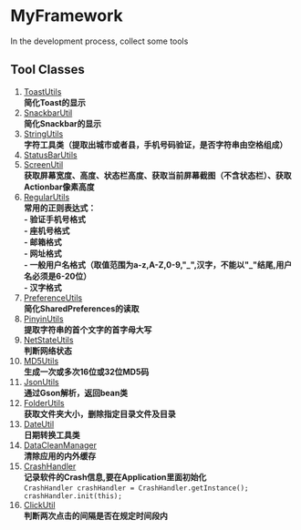 # MyFramework
In the development process, collect some tools


## Tool Classes

1. [ToastUtils ](https://github.com/BisonQin/MyFramework/blob/master/app/src/main/java/cn/bisondev/myframework/utils/ToastUtils.java "ToastUtils")
<br>**简化Toast的显示**
2. [SnackbarUtil ](https://github.com/BisonQin/MyFramework/blob/master/app/src/main/java/cn/bisondev/myframework/utils/SnackbarUtil.java) 
<br>**简化Snackbar的显示**
3. [StringUtils ](https://github.com/BisonQin/MyFramework/blob/master/app/src/main/java/cn/bisondev/myframework/utils/StringUtils.java)
<br>**字符工具类（提取出城市或者县，手机号码验证，是否字符串由空格组成）** 
4. [StatusBarUtils ](https://github.com/BisonQin/MyFramework/blob/master/app/src/main/java/cn/bisondev/myframework/utils/StatusBarUtils.java)
5. [ScreenUtil ](https://github.com/BisonQin/MyFramework/blob/master/app/src/main/java/cn/bisondev/myframework/utils/ScreenUtil.java)
<br>**获取屏幕宽度、高度、状态栏高度、获取当前屏幕截图（不含状态栏）、获取Actionbar像素高度**
6. [RegularUtils ](https://github.com/BisonQin/MyFramework/blob/master/app/src/main/java/cn/bisondev/myframework/utils/RegularUtils.java)
<br>**常用的正则表达式：<br> - 验证手机号格式<br> - 座机号格式<br> - 邮箱格式<br> - 网址格式<br> - 一般用户名格式（取值范围为a-z,A-Z,0-9,"\_",汉字，不能以"\_"结尾,用户名必须是6-20位）<br> - 汉字格式**
7. [PreferenceUtils ](https://github.com/BisonQin/MyFramework/blob/master/app/src/main/java/cn/bisondev/myframework/utils/PreferenceUtils.java)
<br>**简化SharedPreferences的读取**
8. [PinyinUtils ](https://github.com/BisonQin/MyFramework/blob/master/app/src/main/java/cn/bisondev/myframework/utils/PinyinUtils.java)
<br>**提取字符串的首个文字的首字母大写**
9. [NetStateUtils ](https://github.com/BisonQin/MyFramework/blob/master/app/src/main/java/cn/bisondev/myframework/utils/NetStateUtils.java)
<br>**判断网络状态**
10. [MD5Utils ](https://github.com/BisonQin/MyFramework/blob/master/app/src/main/java/cn/bisondev/myframework/utils/MD5Utils.java)
<br>**生成一次或多次16位或32位MD5码**
11. [JsonUtils ](https://github.com/BisonQin/MyFramework/blob/master/app/src/main/java/cn/bisondev/myframework/utils/JsonUtils.java)
<br>**通过Gson解析，返回bean类**
12. [FolderUtils ](https://github.com/BisonQin/MyFramework/blob/master/app/src/main/java/cn/bisondev/myframework/utils/FolderUtils.java)
<br>**获取文件夹大小，删除指定目录文件及目录**
13. [DateUtil ](https://github.com/BisonQin/MyFramework/blob/master/app/src/main/java/cn/bisondev/myframework/utils/DateUtil.java)
<br>**日期转换工具类**
14. [DataCleanManager ](https://github.com/BisonQin/MyFramework/blob/master/app/src/main/java/cn/bisondev/myframework/utils/DataCleanManager.java)
<br>**清除应用的内外缓存**
15. [CrashHandler ](https://github.com/BisonQin/MyFramework/blob/master/app/src/main/java/cn/bisondev/myframework/utils/CrashHandler.java)
<br>**记录软件的Crash信息,要在Application里面初始化**<br>
` CrashHandler crashHandler = CrashHandler.getInstance();
  crashHandler.init(this); `
16. [ClickUtil ](https://github.com/BisonQin/MyFramework/blob/master/app/src/main/java/cn/bisondev/myframework/utils/ClickUtil.java)
<br>**判断两次点击的间隔是否在规定时间段内**